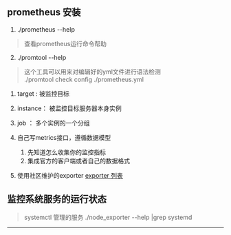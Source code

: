 


## prometheus 安装
1. ./prometheus --help
> 查看prometheus运行命令帮助
2. ./promtool --help
> 这个工具可以用来对编辑好的yml文件进行语法检测<br/>
> ./promtool check config  ./prometheus.yml

1. target : 被监控目标
2. instance： 被监控目标服务器本身实例
3. job ： 多个实例的一个分组


1. 自己写metrics接口，遵循数据模型
    1. 先知道怎么收集你的监控指标
    2. 集成官方的客户端或者自己的数据格式
2. 使用社区维护的exporter
[exporter 列表](https://prometheus.io/docs/instrumenting/exporters)



## 监控系统服务的运行状态
> systemctl 管理的服务
> ./node_exporter --help  |grep systemd





















---
#
#
<meta http-equiv="refresh" content="5">